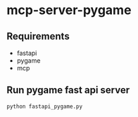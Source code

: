 # mcp-server-pygame

## Requirements
- fastapi
- pygame
- mcp

## Run pygame fast api server
`python fastapi_pygame.py`
